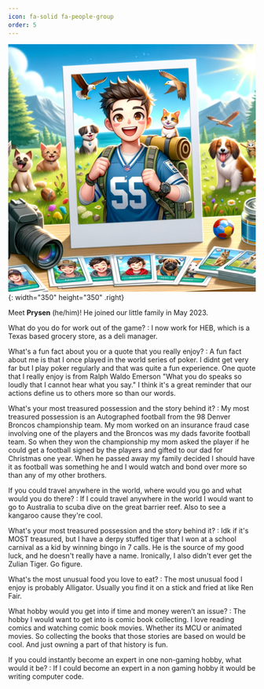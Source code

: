 ```yaml
---
icon: fa-solid fa-people-group
order: 5
---
```


![Prysen](/images/prysen.png){: width="350" height="350" .right}

Meet **Prysen** (he/him)! He joined our little family in May 2023. 

What do you do for work out of the game?
: I now work for HEB, which is a Texas based grocery store, as a deli manager. 

What's a fun fact about you or a quote that you really enjoy?
: A fun fact about me is that I once played in the world series of poker. I didnt get very far but I play poker regularly and that was quite a fun experience. One quote that I really enjoy is from Ralph Waldo Emerson
"What you do speaks so loudly that I cannot hear what you say." I think it's a great reminder that our actions define us to others more so than our words.

What's your most treasured possession and the story behind it?
: My most treasured possession is an Autographed football from the 98 Denver Broncos championship team. My mom worked on an insurance fraud case involving one of the players and the Broncos was my dads favorite football team. So when they won the championship my mom asked the player if he could get a football  signed by the players and gifted to our dad for Christmas one year. When he passed away my family decided I should have it as football was something  he and I would watch and bond over more so than any of my other brothers.

If you could travel anywhere in the world, where would you go and what would you do there?
: If I could travel anywhere in the world I would want to go to Australia to scuba dive on the great barrier reef. Also to see a kangaroo cause they're cool.

What's your most treasured possession and the story behind it?
: Idk if it's MOST treasured, but I have a derpy stuffed tiger that I won at a school carnival as a kid by winning bingo in 7 calls. He is the source of my good luck, and he doesn't really have a name. Ironically, I also didn't ever get the Zulian Tiger. Go figure.

What's the most unusual food you love to eat?
: The most unusual food I enjoy is probably Alligator. Usually you find it on a stick and fried at like Ren Fair.

What hobby would you get into if time and money weren’t an issue?
: The hobby I would want to get into is comic book collecting. I love reading comics and watching comic book movies. Whether its MCU or animated movies. So collecting the books that those stories are based on would be cool. And just owning a part of that history is fun.

If you could instantly become an expert in one non-gaming hobby, what would it be?
: If I could become an expert in a non gaming hobby it would be writing computer code.